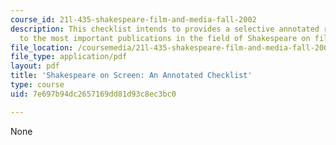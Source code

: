 ```yaml
---
course_id: 21l-435-shakespeare-film-and-media-fall-2002
description: This checklist intends to provides a selective annotated reference guide
  to the most important publications in the field of Shakespeare on film and television.
file_location: /coursemedia/21l-435-shakespeare-film-and-media-fall-2002/7e697b94dc2657169dd81d93c8ec3bc0_f02onscreen.pdf
file_type: application/pdf
layout: pdf
title: 'Shakespeare on Screen: An Annotated Checklist'
type: course
uid: 7e697b94dc2657169dd81d93c8ec3bc0

---
```

None